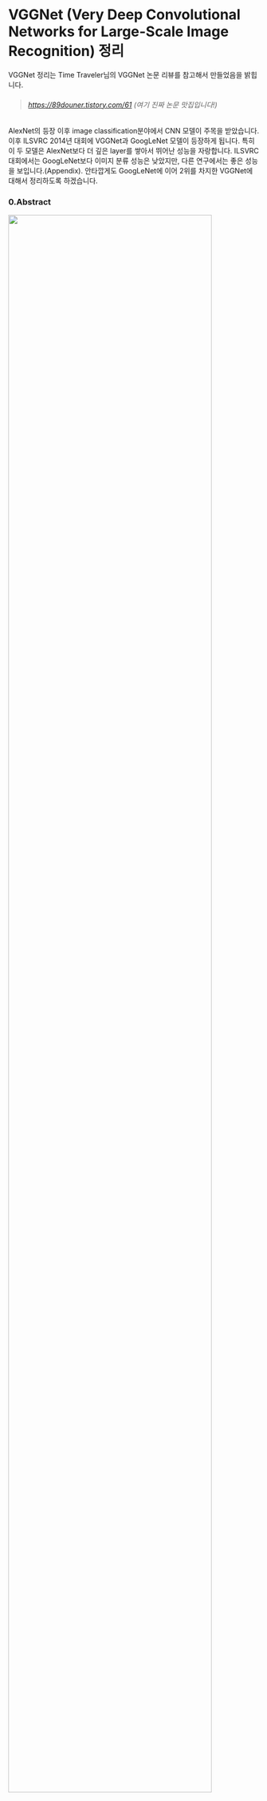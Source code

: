 # VGGNet (Very Deep Convolutional Networks for Large-Scale Image Recognition) 정리

VGGNet 정리는 Time Traveler님의 VGGNet 논문 리뷰를 참고해서 만들었음을 밝힙니다.

> ###### https://89douner.tistory.com/61 (여기 진짜 논문 맛집입니다!)



AlexNet의 등장 이후 image classification분야에서 CNN 모델이 주목을 받았습니다. 이후 ILSVRC 2014년 대회에 VGGNet과 GoogLeNet 모델이 등장하게 됩니다. 특히 이 두 모델은 AlexNet보다 더 깊은 layer를 쌓아서 뛰어난 성능을 자랑합니다. ILSVRC 대회에서는 GoogLeNet보다 이미지 분류 성능은 낮았지만, 다른 연구에서는 좋은 성능을 보입니다.(Appendix).  안타깝게도 GoogLeNet에 이어 2위를 차지한 VGGNet에 대해서 정리하도록 하겠습니다.

### 0.Abstract

<left><img src = "https://user-images.githubusercontent.com/78463348/124843218-6b36ad80-dfcc-11eb-8ab6-82df7df39aa2.PNG" width = 90% height = "90%">

The effect of the convolutional network depth on its accuracy in the large-scale image recognition , Increasing depth using an architecture with very small (3X3) convolution filters 이라는 내용이 중요한데 즉, 3X3 convolution filter를 이용하고, layer의 개수를 16~19만큼 deep하게 늘려서 increasing depth를 만들었고, 이를 통해 large-scale image recognition에서 좋은 결과를 얻었다는 것을 알 수 있습니다.

### 1.Introduction

###### <img src = "https://user-images.githubusercontent.com/78463348/124843275-97522e80-dfcc-11eb-8082-b1d39ea9490a.PNG" width = 90% height = 90%>

<left><img src = "https://user-images.githubusercontent.com/78463348/124843294-9faa6980-dfcc-11eb-9b45-4ef16aadc2c6.PNG" width = 90% height = 90%>

<left><img src = "https://user-images.githubusercontent.com/78463348/124843295-a0430000-dfcc-11eb-8c7b-f1c3d155744b.PNG" width = 90% height = 90%>

ConvNet이 어느덧 computer vision 영역에서 유용한 역할을 하게 되면서, 기존 AlexNet구조를 향상시키기 위해 많은 시도들이 있었습니다.  이번 논문에서는 'depth'라는 ConvNet architecture의 중요한 측면을 다루고자 합니다. 우리는 이 구조의 다른 parameter들을 고정시키고 꾸준히 convolution layer들을 추가시키므로써 depth를 증가시켰습니다. 이는 모든 layer에 3x3 convolution filter와 같은 매우 작은 filter를 사용했기에 가능했습니다.

결과적으로 더 정확한 ConvNet architecture를 생각해냈는데, 이는 최신 ILSVRC classification과 localisation tasks를 더 정확하게 해결할 뿐만 아니라 다른 image recognition dataset에 적용가능하며, 상대적으로 simple pipelines (예를 들어, deep features classified by a linear SVM without fine-tuning)의 일부분으로 사용할 때 최선의 성능을 얻을 수 있었습니다.

논문의 나머지는 다음과 같이 구성됩니다(목차 설명). Sect 2에서는 ConvNet configuration을 설명하고, Sect 3에서 제시된 image classification training과 evaluation의 결과를 보여줍니다. Sect 4와 Sect 5에서는 ILSVRC classification task와 비교해서 구조를 설명합니다. 

### 2-1.Architecture

VGGNet의 기본설정에 대해 언급한다.

<left><img src = "https://user-images.githubusercontent.com/78463348/124843297-a0db9680-dfcc-11eb-8692-897461b7110b.PNG" width = 90% height = 90%>

ConvNet의 input은 224X224 RGB 이미지로 고정합니다. Input image(Traininng Dataset)에 대한 preprocessing은 RGB mean value만 빼주는 것만 적용합니다. (RGB mean value란?  이미지 상에 pixel들이 갖고 있는 R,G,B 각각의 값들의 평균을 의미합니다)

Image는 convolution layer들을 지나게 되는데, receptive field의 크기는 3x3의 크기를 가지고 있습니다. 

> receptive field란 filter가 한 번에 보는 영역이다. receptive field가 높으면 전체적인 특징을 잡아내는데 유용하다.
>
> 3X3을 선택한 이유는 left,right,up,down을 고려할 수 있는 최소한의 receptive field이기 때문이다.

1X1 conv filter도 사용되었는데 이는 input channels의 linear transformation 으로 보여질 수 있습니다.(여기는 사실 잘 모르겠어요)

Spatial padding이 사용되는 데, padding을 쓰는 목적은 convolution 이후에 spatial resolution을 보존하기 위해서입니다. conv filter의 stride  =1 이고 3x3 conv layer에 1 pixel padding이 적용되면  원래 해상도(이미지 크기)를 유지할 수 있습니다.

Pooling layer도 사용되었는데, Max pooling은 conv layer 다음에 적용되었으며, 총 5개의 max pooling layer로 구성됩니다. pooling 연산은 2X2 size와 stride = 2로 구성됩니다.

Convolution layer가 stack 된 이후에 FC layer가 등장하게 되는데, 총 3개의 Fully-Connected layers이 등장하며 처음 두 개의 FC layer는 4096개의 channel을 가지고 있습니다. 마지막 layer는 soft-max layer로 ILSVRC classification을 위해 1000개의 채널을 포함하고 있습니다.(class가 1000개라 이를 분류하기 위해 1000개의 channel로 이루어짐)

모든 hidden layer에는 비선형 함수인 ReLU를 가지고 있는데, 이번  Networks에서는 AlexNet에서 사용했던 Local Response Normalisation(LRN) 을 사용하지 않았습니다. 이유는, ILSVRC dataset에서 성능 향상을 가지고 있지 않는데다, 메모리 소모 및 연산량의 증가로 시간이 그만큼 소요되기 때문에 사용하지 않은 것이기 때문입니다.



### 2-2. Configurations

<img src = "https://user-images.githubusercontent.com/78463348/124843298-a1742d00-dfcc-11eb-9365-f12c9ca89a44.PNG">

configurations 에서는 A에서 E까지의 구조로 나뉠 수 있는데, 모든 구조는 2.1에서 설명한 구조를 그대로 따르되, 단지 깊이를 조금씩 변형시키면서 연구를 진행한것이라고 언급했습니다. Layer는 11 weight 부터 19 weight layer까지 구성되어 있으며 구조는 Table 1에 잘 표현 되어 있습니다.





<img src = "https://user-images.githubusercontent.com/78463348/124843303-a20cc380-dfcc-11eb-9398-25104dd62d43.PNG">



<img src = "https://user-images.githubusercontent.com/78463348/124843860-cfa63c80-dfcd-11eb-9f6c-4d2c553e6143.PNG">

<left><img src = "https://user-images.githubusercontent.com/78463348/124843299-a1742d00-dfcc-11eb-9eff-83039ab2ff0f.PNG">

<img src = "https://user-images.githubusercontent.com/78463348/124843306-a2a55a00-dfcc-11eb-8521-2c8c7e833414.PNG" >

이후 깊이를 늘렸음에도 불구하고, .weight의 개수 (Parameter의 개수) 가 더 늘어나지 않는 다는 것을 보여줍니다.



### 2-3. Discussion

<left><img src = "https://user-images.githubusercontent.com/78463348/124843300-a20cc380-dfcc-11eb-95c3-12dc98c9d06b.PNG">
​    
첫번째 convolution에서 상대적으로 large receptive fields를 쓰기 보다 3X3의 작은 receptive fields를 사용했습니다.  이유는 3X3 convolution layer를 쌓는 것이 5X5 convolution filter를 사용하는 것과 같은 효과를 가져오기 때문입니다.  즉 5X5 conv filter를 3X3 conv filter 2개로 나누어(factorizing) 사용한다고 합니다.

<left><img src = "https://user-images.githubusercontent.com/78463348/124843307-a33df080-dfcc-11eb-832f-d701c81d9033.PNG" width = 90% height = 90%>

<left><img src = "https://img1.daumcdn.net/thumb/R1280x0/?scode=mtistory2&fname=https%3A%2F%2Fblog.kakaocdn.net%2Fdn%2F59CI0%2FbtqAPdxQrQQ%2FNIX745po8xCjtzMtMcvnGK%2Fimg.png" width = 70% height = 70%>

이후 위의 그림과 같이 3X3 conv filter를 사용한 conv layer를 두번 사용하는 것이 7X7 conv filter를 1번 사용한 것과 같은 효과를 가지는 것을 볼 수 있습니다. 그럼 동등한 효과를 가지는 이 방식을 굳이 왜 사용해야하는 지는 두 가지 이유를 들어 설명합니다. 

첫번째로는 3X3 conv filter 3개와 7X7 conv filter 1개를 비교하면서 설명하는데 한 번 conv filter를 적용할 때마다 ReLU라고 하는 activation function을 적용하게 되는데 이는 non-linear한 문제에 도움을 줍니다. 결국 7X7 conv filter 1개보다 3X3 conv filter 3개를 적용하는 것이 더 많은 activation function을 적용할 수 있어 이 방식을 사용하는 것입니다. 

두번째로는 parameter의 수가 줄어둡니다. 해당 논문에도 쓰여져 있듯이  3X3 conv filter 3개가 가지는 parameter수는 총 27C^2 (여기서 C는 channel의 개수입니다.) 이에 반해 7X7 conv filter 1개가 가지는 parameter 개수는 49C^2입니다. 따라서 같은 효과를 가지면서 parameter를 줄여 overfitting을 방지하는 효과까지 가질 수 있습니다. 

왜 parameter를 줄이면 overfitting이 감소하는지는 하단의 링크를 참고해주시면 감사하겠습니다. (제가 참고한 자료를 쓰신 분이 정리한 내용입니다.)

> https://89douner.tistory.com/55



<left><img src = "https://user-images.githubusercontent.com/78463348/124843309-a33df080-dfcc-11eb-9ae7-b871a906c8ba.PNG" width = 90% height = 90%>

또한 VGG C  모델에는 1X1 conv layer도 적용하는데, 이유는 기존 receptive field에 영향을 주지않고 non-linearity를 증가시키기 위해서라고 합니다.



### 3. Classification Framework

### 3-1. Training

<left><img src = "https://user-images.githubusercontent.com/78463348/124843310-a3d68700-dfcc-11eb-9f63-ea966733b3a9.PNG" width = 90% height = 90%>

일단 hyperparameter들을 어떤 값으로 설정했는지 소개하고 있습니다.

1.cost function은 multinomial logistic regression (logistic regression을 통해 두 가지 이상의 분류 문제를 다루는 것) 를 이용했고 이는 Cross Entropy와 같다.

2.Mini-batch gradient descent를 사용하는데, 이 때 mini-batch 크기는 256으로 정해졌다.

3.Optimizer에서 Momentum = 0.9를 갖도록 hyperparameter설정

4.L2 regularization을 사용하며 L2 penalty를 5X10^(-4)으로 둔다. 

5.Dropout을 사용하며, 처음 두 FC-layer에 이용한다. dropout ratio = 0.5로 둔다.

6.Learning rate는 10^(-2)으로 설정 이후 validation set accuracy가 증가하지 않을 때 learning rate를 10만큼 나눠서 감소시킨다.

(Krizhevsky et al.,2012) = AlexNet 인데, AlexNet보다 깊이도 갚고 parameter수도 많음에도 불구하고, AlexNet보다 epoch가 적을 때 수렴했다고 밝혔다. 이는 두가지 이유를 들어 설명한다.

a)  Implicit regularisation 

- 앞선 논문중에 "This can be seen as imposing a regularisation on the 7X7 conv"라는 부분을 말하는 데, 2-3에서 7X7 conv filter 1개를 사용하는 것보다 3X3 conv filter 3개를 이용하는 것이 더 좋은 이유가 parameter의 수가 더 적어지기 때문이라는 점이었는데, 이를 implicit regularisation이라고 언급하고 있다.

b) pre-initialisation

- Pre-initialisation이란 먼저 학습하고 난 모델의 layer를 가져다가 쓰는 방식으로 진행하는 것을 말하는데, 여기서는 VGG-A 모델(16 layer) 을 학습하고, 이후 B,C,D,E 모델을 구성할 때 학습된 layer를 가져다 쓴다. 자세히 나타내면 A 모델의 처음 4개 conv layer와 마지막 3개 FC layer를 사용했다고 한다. 이 방식으로 통해 최적의 초기값을 설정해줘서 학습을 용이하게 해준다.





